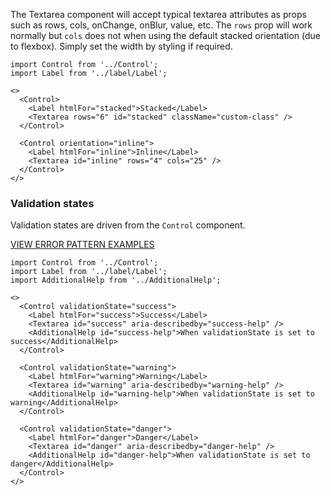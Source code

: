 The Textarea component will accept typical textarea attributes as props such as rows, cols, onChange, onBlur, value, etc.
The `rows` prop will work normally but `cols` does not when using the default stacked orientation (due to flexbox). Simply set the width by styling if required.

```
import Control from '../Control';
import Label from '../label/Label';

<>
  <Control>
    <Label htmlFor="stacked">Stacked</Label>
    <Textarea rows="6" id="stacked" className="custom-class" />
  </Control>

  <Control orientation="inline">
    <Label htmlFor="inline">Inline</Label>
    <Textarea id="inline" rows="4" cols="25" />
  </Control>
</>
```

### Validation states

Validation states are driven from the `Control` component.

<a href="https://8lf1uv.axshare.com/#id=mjvdz7&p=incomplete_fields&dp=0&g=1" target="blank"><div style="color:#cc0000;text-transform:uppercase;margin-bottom:1em;">View Error Pattern Examples</div></a>

```
import Control from '../Control';
import Label from '../label/Label';
import AdditionalHelp from '../AdditionalHelp';

<>
  <Control validationState="success">
    <Label htmlFor="success">Success</Label>
    <Textarea id="success" aria-describedby="success-help" />
    <AdditionalHelp id="success-help">When validationState is set to success</AdditionalHelp>
  </Control>

  <Control validationState="warning">
    <Label htmlFor="warning">Warning</Label>
    <Textarea id="warning" aria-describedby="warning-help" />
    <AdditionalHelp id="warning-help">When validationState is set to warning</AdditionalHelp>
  </Control>

  <Control validationState="danger">
    <Label htmlFor="danger">Danger</Label>
    <Textarea id="danger" aria-describedby="danger-help" />
    <AdditionalHelp id="danger-help">When validationState is set to danger</AdditionalHelp>
  </Control>
</>
```
